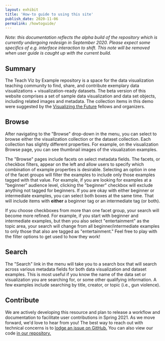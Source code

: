 ```yaml
---
layout: exhibit
title: 'How-to guide to using this site'
publish_date: 2020-11-06
permalink: /howtoguide/
---
```


*Note: this documentation reflects the alpha build of the repository which is currently undergoing redesign in September 2020. Please expect some specifics of e.g. interface interaction to shift. This note will be removed when user guide is caught up with the current build.*

## Summary
The Teach Viz by Example repository is a space for the data visualization teaching community to find, share, and contribute exemplary data visualizations + visualization-ready datasets. The beta version of this website comprises a set of sample data visualization and data set objects, including related images and metadata. The collection items in this demo were suggested by the [Visualizing the Future](https://visualizingthefuture.github.io/) fellows and organizers.

## Browse
After navigating to the "Browse" drop-down in the menu, you can select to browse either the visualization collection or the dataset collection. Each collection has slightly different properties. For example, on the visualization Browse page, you can see thumbnail images of the visualization examples.<!--[^1]-->

The "Browse" pages include facets on select metadata fields. The facets, or checkbox filters, appear on the left and allow users to specify which combination of example properties is desirable. Selecting an option in one of the facet groups will filter the examples to include only those examples tagged with that value. For example, if you are looking for examples at a "beginner" audience level, clicking the "beginner" checkbox will exclude anything not tagged for beginners. If you are okay with either beginner or intermediate examples, you can select both boxes at the same time. That will include items with **either** a beginner tag or an intermediate tag (or both).<!--[^2]-->

If you choose checkboxes from more than one facet group, your search will become more refined. For example, if you start with beginner and intermediate examples, but then you also select "entertainment" as the topic area, your search will change from all beginner/intermediate examples to only those that also are tagged as "entertainment." Feel free to play with the filter options to get used to how they work!

## Search
The "Search" link in the menu will take you to a search box that will search across various metadata fields for both data visualization and dataset examples. This is most useful if you know the name of the data set or visualization you are searching for, or some other qualifying information. A few examples include searching by title, creator, or topic (i.e., gun violence).

## Contribute
We are actively developing this resource and plan to release a workflow and documentation to facilitate user contributions in Spring 2021. As we move forward, we'd love to hear from you! The best way to reach out with technical concerns is to [lodge an issue on GitHub.](https://github.com/visualizingthefuture/examples-repository/issues?page=1&q=is%3Aissue+is%3Aopen/) You can also view our code [in our repository.](https://github.com/visualizingthefuture/examples-repository)

<!--
---
### Notes

[^1]: Integer eu augue elementum, venenatis nisi vitae, ultrices magna. Nunc accumsan sem quis tristique iaculis. Quisque sed lorem tortor.

[^2]: Nunc semper commodo fringilla. Proin eget metus eget felis faucibus aliquet. Cras ultrices turpis id nibh cursus fringilla. Aenean nec magna turpis. Suspendisse egestas tellus iaculis ante pharetra imperdiet ac at odio.
-->
